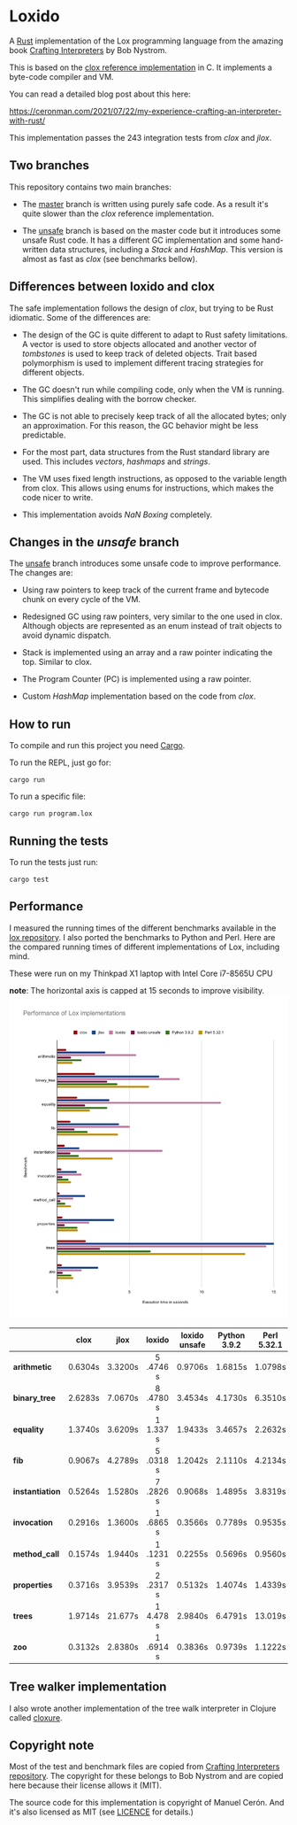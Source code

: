 # Loxido

A [Rust](https://www.rust-lang.org/) implementation of the Lox programming
language from the amazing book [Crafting
Interpreters](https://craftinginterpreters.com/) by Bob Nystrom.

This is based on the [clox reference
implementation](https://github.com/munificent/craftinginterpreters) in C. It
implements a byte-code compiler and VM.

You can read a detailed blog post about this here:

https://ceronman.com/2021/07/22/my-experience-crafting-an-interpreter-with-rust/

This implementation passes the 243 integration tests from *clox* and *jlox*.

## Two branches

This repository contains two main branches:

- The [master](https://github.com/ceronman/loxido/tree/unsafe) branch is written
using purely safe code. As a result it's quite slower than the *clox* reference
implementation.

- The [unsafe](https://github.com/ceronman/loxido/tree/unsafe) branch is based
on the master code but it introduces some unsafe Rust code. It has a different
GC implementation and some hand-written data structures, including a *Stack* and
*HashMap*. This version is almost as fast as *clox* (see benchmarks bellow).

## Differences between loxido and clox

The safe implementation follows the design of *clox*, but trying to
be Rust idiomatic. Some of the differences are:

- The design of the GC is quite different to adapt to Rust safety limitations.
A vector is used to store objects allocated and another vector of *tombstones*
is used to keep track of deleted objects. Trait based polymorphism is used to
implement different tracing strategies for different objects.

- The GC doesn't run while compiling code, only when the VM is running. This
simplifies dealing with the borrow checker.

- The GC is not able to precisely keep track of all the allocated bytes; only an
approximation. For this reason, the GC behavior might be less predictable.

- For the most part, data structures from the Rust standard library are used.
This includes *vectors*, *hashmaps* and *strings*.

- The VM uses fixed length instructions, as opposed to the variable length from
clox. This allows using enums for instructions, which makes the code nicer to
write.

- This implementation avoids *NaN Boxing* completely.

## Changes in the *unsafe* branch

The [unsafe](https://github.com/ceronman/loxido/tree/unsafe) branch introduces
some unsafe code to improve performance. The changes are:

- Using raw pointers to keep track of the current frame and bytecode chunk on
every cycle of the VM.

- Redesigned GC using raw pointers, very similar to the one used in clox.
Although objects are represented as an enum instead of trait objects to avoid
dynamic dispatch.

- Stack is implemented using an array and a raw pointer indicating the top.
Similar to clox.

- The Program Counter (PC) is implemented using a raw pointer.

- Custom *HashMap* implementation based on the code from *clox*.

## How to run

To compile and run this project you need 
[Cargo](https://doc.rust-lang.org/cargo/).

To run the REPL, just go for:

```
cargo run
```

To run a specific file:

```
cargo run program.lox
```

## Running the tests

To run the tests just run:

```
cargo test
```

## Performance

I measured the running times of the different benchmarks available in the [lox
repository](https://github.com/munificent/craftinginterpreters). I also ported
the benchmarks to Python and Perl. Here are the compared running times of
different implementations of Lox, including mind.

These were run on my Thinkpad X1 laptop with Intel Core i7-8565U CPU


  **note**: The horizontal axis is capped at 15 seconds to improve visibility.
![Performance of Lox implementation](benchmarks.svg)

|                   |     clox     |      jlox     |     loxido     | loxido unsafe |  Python 3.9.2 |  Perl 5.32.1 |
| ----------------- | :----------: | :-----------: | :------------: | :-----------: | :-----------: | :----------: |
| **arithmetic**    |   0.6304s    |    3.3200s    |   5 .4746 s    |    0.9706s    |    1.6815s    |    1.0798s   |
| **binary_tree**   |   2.6283s    |    7.0670s    |   8 .4780 s    |    3.4534s    |    4.1730s    |    6.3510s   |
| **equality**      |   1.3740s    |    3.6209s    |   1 1.337 s    |    1.9433s    |    3.4657s    |    2.2632s   |
| **fib**           |   0.9067s    |    4.2789s    |   5 .0318 s    |    1.2042s    |    2.1110s    |    4.2134s   |
| **instantiation** |   0.5264s    |    1.5280s    |   7 .2826 s    |    0.9068s    |    1.4895s    |    3.8319s   |
| **invocation**    |   0.2916s    |    1.3600s    |   1 .6865 s    |    0.3566s    |    0.7789s    |    0.9535s   |
| **method_call**   |   0.1574s    |    1.9440s    |   1 .1231 s    |    0.2255s    |    0.5696s    |    0.9560s   |
| **properties**    |   0.3716s    |    3.9539s    |   2 .2317 s    |    0.5132s    |    1.4074s    |    1.4339s   |
| **trees**         |   1.9714s    |    21.677s    |   1 4.478 s    |    2.9840s    |    6.4791s    |    13.019s   |
| **zoo**           |   0.3132s    |    2.8380s    |   1 .6914 s    |    0.3836s    |    0.9739s    |    1.1222s   |


## Tree walker implementation

I also wrote another implementation of the tree walk interpreter in Clojure
called [cloxure](https://github.com/ceronman/cloxure).

## Copyright note

Most of the test and benchmark files are copied from [Crafting Interpreters
repository](https://github.com/munificent/craftinginterpreters). The copyright
for these belongs to Bob Nystrom and are copied here because their license
allows it (MIT).

The source code for this implementation is copyright of Manuel Cerón. And it's
also licensed as MIT (see [LICENCE](LICENSE) for details.)
